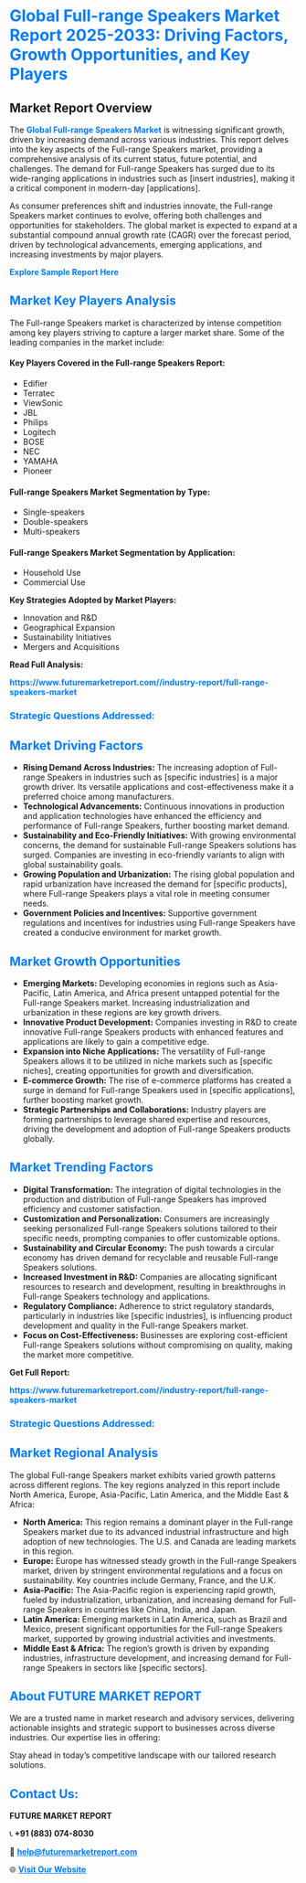 <h1 style="color: #007BFF;">Global Full-range Speakers Market Report 2025-2033: Driving Factors, Growth Opportunities, and Key Players</h1>

<section id="overview">
<h2>Market Report Overview</h2>
<p>The <a href="https://www.futuremarketreport.com//industry-report/full-range-speakers-market" style="color: #007BFF; text-decoration: none;"><strong>Global Full-range Speakers Market</strong></a> is witnessing significant growth, driven by increasing demand across various industries. This report delves into the key aspects of the Full-range Speakers market, providing a comprehensive analysis of its current status, future potential, and challenges. The demand for Full-range Speakers has surged due to its wide-ranging applications in industries such as [insert industries], making it a critical component in modern-day [applications].</p>
<p>As consumer preferences shift and industries innovate, the Full-range Speakers market continues to evolve, offering both challenges and opportunities for stakeholders. The global market is expected to expand at a substantial compound annual growth rate (CAGR) over the forecast period, driven by technological advancements, emerging applications, and increasing investments by major players.</p>
</section>

<section id="overview">
<p><a href="https://www.futuremarketreport.com//request-sample/reportId=76743" style="color: #007BFF; text-decoration: none;"><strong>Explore Sample Report Here</strong></a></p>
</section>

<section id="key-players">
<h2 style="color: #007BFF;">Market Key Players Analysis</h2>
<p>The Full-range Speakers market is characterized by intense competition among key players striving to capture a larger market share. Some of the leading companies in the market include:</p>
<h4>Key Players Covered in the Full-range Speakers Report:</h4>
<ul><li>Edifier</li><li>Terratec</li><li>ViewSonic</li><li>JBL</li><li>Philips</li><li>Logitech</li><li>BOSE</li><li>NEC</li><li>YAMAHA</li><li>Pioneer</li></ul>
<h4>Full-range Speakers Market Segmentation by Type:</h4>
<ul><li>Single-speakers</li><li>Double-speakers</li><li>Multi-speakers</li></ul>

<h4>Full-range Speakers Market Segmentation by Application:</h4>
<ul><li>Household Use</li><li>Commercial Use</li></ul>
<p><strong>Key Strategies Adopted by Market Players:</strong></p>
<ul>
<li>Innovation and R&D</li>
<li>Geographical Expansion</li>
<li>Sustainability Initiatives</li>
<li>Mergers and Acquisitions</li>
</ul>
</section>

<section>
<p><strong>Read Full Analysis: </strong></p><a href="https://www.futuremarketreport.com//industry-report/full-range-speakers-market" style="color: #007BFF; text-decoration: none;"><strong>https://www.futuremarketreport.com//industry-report/full-range-speakers-market</strong></a>
<h3 style="color: #007BFF;">Strategic Questions Addressed:</h3>
</section>

<section id="driving-factors">
<h2 style="color: #007BFF;">Market Driving Factors</h2>
<ul>
<li><strong>Rising Demand Across Industries:</strong> The increasing adoption of Full-range Speakers in industries such as [specific industries] is a major growth driver. Its versatile applications and cost-effectiveness make it a preferred choice among manufacturers.</li>
<li><strong>Technological Advancements:</strong> Continuous innovations in production and application technologies have enhanced the efficiency and performance of Full-range Speakers, further boosting market demand.</li>
<li><strong>Sustainability and Eco-Friendly Initiatives:</strong> With growing environmental concerns, the demand for sustainable Full-range Speakers solutions has surged. Companies are investing in eco-friendly variants to align with global sustainability goals.</li>
<li><strong>Growing Population and Urbanization:</strong> The rising global population and rapid urbanization have increased the demand for [specific products], where Full-range Speakers plays a vital role in meeting consumer needs.</li>
<li><strong>Government Policies and Incentives:</strong> Supportive government regulations and incentives for industries using Full-range Speakers have created a conducive environment for market growth.</li>
</ul>
</section>

<section id="growth-opportunities">
<h2 style="color: #007BFF;">Market Growth Opportunities</h2>
<ul>
<li><strong>Emerging Markets:</strong> Developing economies in regions such as Asia-Pacific, Latin America, and Africa present untapped potential for the Full-range Speakers market. Increasing industrialization and urbanization in these regions are key growth drivers.</li>
<li><strong>Innovative Product Development:</strong> Companies investing in R&D to create innovative Full-range Speakers products with enhanced features and applications are likely to gain a competitive edge.</li>
<li><strong>Expansion into Niche Applications:</strong> The versatility of Full-range Speakers allows it to be utilized in niche markets such as [specific niches], creating opportunities for growth and diversification.</li>
<li><strong>E-commerce Growth:</strong> The rise of e-commerce platforms has created a surge in demand for Full-range Speakers used in [specific applications], further boosting market growth.</li>
<li><strong>Strategic Partnerships and Collaborations:</strong> Industry players are forming partnerships to leverage shared expertise and resources, driving the development and adoption of Full-range Speakers products globally.</li>
</ul>
</section>

<section id="trending-factors">
<h2 style="color: #007BFF;">Market Trending Factors</h2>
<ul>
<li><strong>Digital Transformation:</strong> The integration of digital technologies in the production and distribution of Full-range Speakers has improved efficiency and customer satisfaction.</li>
<li><strong>Customization and Personalization:</strong> Consumers are increasingly seeking personalized Full-range Speakers solutions tailored to their specific needs, prompting companies to offer customizable options.</li>
<li><strong>Sustainability and Circular Economy:</strong> The push towards a circular economy has driven demand for recyclable and reusable Full-range Speakers solutions.</li>
<li><strong>Increased Investment in R&D:</strong> Companies are allocating significant resources to research and development, resulting in breakthroughs in Full-range Speakers technology and applications.</li>
<li><strong>Regulatory Compliance:</strong> Adherence to strict regulatory standards, particularly in industries like [specific industries], is influencing product development and quality in the Full-range Speakers market.</li>
<li><strong>Focus on Cost-Effectiveness:</strong> Businesses are exploring cost-efficient Full-range Speakers solutions without compromising on quality, making the market more competitive.</li>
</ul>
</section>

<section>
<p><strong>Get Full Report: </strong></p><a href="https://www.futuremarketreport.com//industry-report/full-range-speakers-market" style="color: #007BFF; text-decoration: none;"><strong>https://www.futuremarketreport.com//industry-report/full-range-speakers-market</strong></a>
<h3 style="color: #007BFF;">Strategic Questions Addressed:</h3>
</section>


<section id="regional-analysis">
<h2 style="color: #007BFF;">Market Regional Analysis</h2>
<p>The global Full-range Speakers market exhibits varied growth patterns across different regions. The key regions analyzed in this report include North America, Europe, Asia-Pacific, Latin America, and the Middle East & Africa:</p>
<ul>
<li><strong>North America:</strong> This region remains a dominant player in the Full-range Speakers market due to its advanced industrial infrastructure and high adoption of new technologies. The U.S. and Canada are leading markets in this region.</li>
<li><strong>Europe:</strong> Europe has witnessed steady growth in the Full-range Speakers market, driven by stringent environmental regulations and a focus on sustainability. Key countries include Germany, France, and the U.K.</li>
<li><strong>Asia-Pacific:</strong> The Asia-Pacific region is experiencing rapid growth, fueled by industrialization, urbanization, and increasing demand for Full-range Speakers in countries like China, India, and Japan.</li>
<li><strong>Latin America:</strong> Emerging markets in Latin America, such as Brazil and Mexico, present significant opportunities for the Full-range Speakers market, supported by growing industrial activities and investments.</li>
<li><strong>Middle East & Africa:</strong> The region’s growth is driven by expanding industries, infrastructure development, and increasing demand for Full-range Speakers in sectors like [specific sectors].</li>
</ul>
</section>

<footer>
<h2 style="color: #007BFF;">About FUTURE MARKET REPORT</h2>
<p>We are a trusted name in market research and advisory services, delivering actionable insights and strategic support to businesses across diverse industries. Our expertise lies in offering:</p>

<p>Stay ahead in today’s competitive landscape with our tailored research solutions.</p>

<h2 style="color: #007BFF;">Contact Us:</h2>
<p><strong>FUTURE MARKET REPORT</strong></p>
<p>📞 <strong>+91 (883) 074-8030</strong></p>
<p>📧 <strong><a href="mailto:help@futuremarketreport.com" style="color: #007BFF;">help@futuremarketreport.com</a></strong></p>
<p>🌐 <strong><a href="https://www.futuremarketreport.com/" style="color: #007BFF;">Visit Our Website</a></strong></p>
</footer>